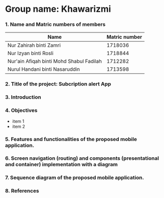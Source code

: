 # Group name: Khawarizmi
### 1. Name and Matric numbers of members
    
Name         | Matric number
------------ | -------------
Nur Zahirah binti Zamri | 1718036
Nur Izyan binti Rosli | 1718844
Nur'ain Afiqah binti Mohd Shabul Fadilah | 1712282
Nurul Handani binti Nasaruddin | 1713598

### 2. Title of the project: Subcription alert App
### 3. Introduction
  <p></p>
  
### 4. Objectives
   * item 1
   * item 2
    
### 5. Features and functionalities of the proposed mobile application.
  <p></p>
  
### 6. Screen navigation (routing) and components (presentational and container) implementation with a diagram
  <p></p>
  
### 7. Sequence diagram of the proposed mobile application.
  <p></p>
  
### 8. References
  <p></p>
